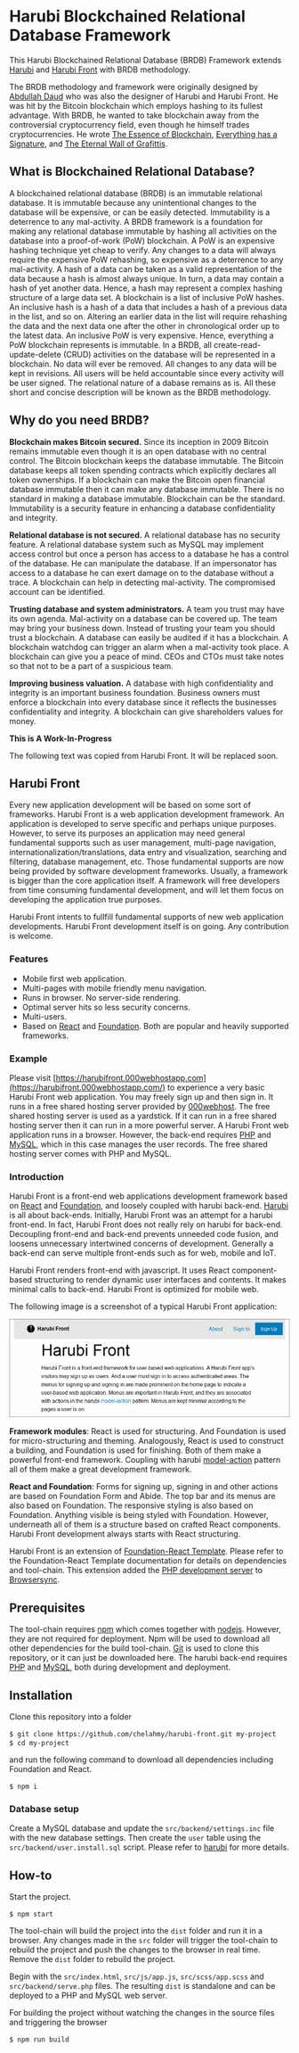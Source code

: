 # Harubi Blockchained Relational Database Framework
This Harubi Blockchained Relational Database (BRDB) Framework extends [Harubi](https://github.com/chelahmy/harubi) and [Harubi Front](https://github.com/chelahmy/harubi-front) with BRDB methodology.

The BRDB methodology and framework were originally designed by [Abdullah Daud](https://github.com/chelahmy) who was also the designer of Harubi and Harubi Front. He was hit by the Bitcoin blockchain which employs hashing to its fullest advantage. With BRDB, he wanted to take blockchain away from the controversial cryptocurrency field, even though he himself trades cryptocurrencies. He wrote [The Essence of Blockchain](https://chelahmy.blogspot.com/2020/03/the-essence-of-blockchain.html), [Everything has a Signature](https://chelahmy.blogspot.com/2020/03/everything-has-signature.html), and [The Eternal Wall of Grafittis](https://chelahmy.blogspot.com/2020/02/the-eternal-wall-of-grafittis.html).

## What is Blockchained Relational Database?
A blockchained relational database (BRDB) is an immutable relational database. It is immutable because any unintentional changes to the database will be expensive, or can be easily detected. Immutability is a deterrence to any mal-activity. A BRDB framework is a foundation for making any relational database immutable by hashing all activities on the database into a proof-of-work (PoW) blockchain. A PoW is an expensive hashing technique yet cheap to verify. Any changes to a data will always require the expensive PoW rehashing, so expensive as a deterrence to any mal-activity. A hash of a data can be taken as a valid representation of the data because a hash is almost always unique. In turn, a data may contain a hash of yet another data. Hence, a hash may represent a complex hashing structure of a large data set. A blockchain is a list of inclusive PoW hashes. An inclusive hash is a hash of a data that includes a hash of a previous data in the list, and so on. Altering an earlier data in the list will require rehashing the data and the next data one after the other in chronological order up to the latest data. An inclusive PoW is very expensive. Hence, everything a PoW blockchain represents is immutable. In a BRDB, all create-read-update-delete (CRUD) activities on the database will be represented in a blockchain. No data will ever be removed. All changes to any data will be kept in revisions. All users will be held accountable since every activity will be user signed. The relational nature of a dabase remains as is. All these short and concise description will be known as the BRDB methodology.

## Why do you need BRDB?
**Blockchain makes Bitcoin secured.** Since its inception in 2009 Bitcoin remains immutable even though it is an open database with no central control. The Bitcoin blockchain keeps the database immutable. The Bitcoin database keeps all token spending contracts which explicitly declares all token ownerships. If a blockchain can make the Bitcoin open financial database immutable then it can make any database immutable. There is no standard in making a database immutable. Blockchain can be the standard. Immutability is a security feature in enhancing a database confidentiality and integrity.

**Relational database is not secured.** A relational database has no security feature. A relational database system such as MySQL may implement access control but once a person has access to a database he has a control of the database. He can manipulate the database. If an impersonator has access to a database he can exert damage on to the database without a trace. A blockchain can help in detecting mal-activity. The compromised account can be identified.

**Trusting database and system administrators.** A team you trust may have its own agenda. Mal-activity on a database can be covered up. The team may bring your business down. Instead of trusting your team you should trust a blockchain. A database can easily be audited if it has a blockchain. A blockchain watchdog can trigger an alarm when a mal-activity took place. A blockchain can give you a peace of mind. CEOs and CTOs must take notes so that not to be a part of a suspicious team.

**Improving business valuation.** A database with high confidentiality and integrity is an important business foundation. Business owners must enforce a blockchain into every database since it reflects the businesses confidentiality and integrity. A blockchain can give shareholders values for money.

**This is A Work-In-Progress**

The following text was copied from Harubi Front. It will be replaced soon.

## Harubi Front
Every new application development will be based on some sort of frameworks. Harubi Front is a web application development framework. An application is developed to serve specific and perhaps unique purposes. However, to serve its purposes an application may need general fundamental supports such as user management, multi-page navigation, internationalization/translations, data entry and visualization, searching and filtering, database management, etc. Those fundamental supports are now being provided by software development frameworks. Usually, a framework is bigger than the core application itself. A framework will free developers from time consuming fundamental development, and will let them focus on developing the application true purposes. 

Harubi Front intents to fullfill fundamental supports of new web application developments. Harubi Front development itself is on going. Any contribution is welcome.

### Features
- Mobile first web application.
- Multi-pages with mobile friendly menu navigation.
- Runs in browser. No server-side rendering.
- Optimal server hits so less security concerns.
- Multi-users.
- Based on [React](https://reactjs.org) and [Foundation](https://foundation.zurb.com). Both are popular and heavily supported frameworks.

### Example

Please visit [https://harubifront.000webhostapp.com](https://harubifront.000webhostapp.com/) to experience a very basic Harubi Front web application. You may freely sign up and then sign in. It runs in a free shared hosting server provided by [000webhost](https://www.000webhost.com/). The free shared hosting server is used as a yardstick. If it can run in a free shared hosting server then it can run in a more powerful server. A Harubi Front web application runs in a browser. However, the back-end requires [PHP](https://www.php.net/) and [MySQL](https://www.mysql.com/), which in this case manages the user records. The free shared hosting server comes with PHP and MySQL.

### Introduction
Harubi Front is a front-end web applications development framework based on [React](https://reactjs.org) and [Foundation](https://foundation.zurb.com), and loosely coupled with harubi back-end. [Harubi](https://github.com/chelahmy/harubi) is all about back-ends. Initially, Harubi Front was an attempt for a harubi front-end. In fact, Harubi Front does not really rely on harubi for back-end. Decoupling front-end and back-end prevents unneeded code fusion, and loosens unnecessary intertwined concerns of development. Generally a back-end can serve multiple front-ends such as for web, mobile and IoT.

Harubi Front renders front-end with javascript. It uses React component-based structuring to render dynamic user interfaces and contents. It makes minimal calls to back-end. Harubi Front is optimized for mobile web.

The following image is a screenshot of a typical Harubi Front application:

![A Harubi Front application](docs/harubi-front-home.png)

**Framework modules**: React is used for structuring. And Foundation is used for micro-structuring and theming. Analogously, React is used to construct a building, and Foundation is used for finishing. Both of them make a powerful front-end framework. Coupling with harubi [model-action](https://github.com/chelahmy/harubi/tree/master/templates/models) pattern all of them make a great development framework.

**React and Foundation**: Forms for signing up, signing in and other actions are based on Foundation Form and Abide. The top bar and its menus are also based on Foundation. The responsive styling is also based on Foundation. Anything visible is being styled with Foundation. However, underneath all of them is a structure based on crafted React components. Harubi Front development always starts with React structuring.

Harubi Front is an extension of [Foundation-React Template](https://github.com/chelahmy/foundation-react-template). Please refer to the Foundation-React Template documentation for details on dependencies and tool-chain. This extension added the [PHP development server](https://www.php.net/manual/en/features.commandline.webserver.php) to [Browsersync](https://browsersync.io/).

## Prerequisites
The tool-chain requires [npm](https://www.npmjs.com/) which comes together with [nodejs](https://nodejs.org/en/). However, they are not required for deployment. Npm will be used to download all other dependencies for the build tool-chain. [Git](https://git-scm.com/) is used to clone this repository, or it can just be downloaded here. The harubi back-end requires [PHP](https://www.php.net/) and [MySQL](https://www.mysql.com/), both during development and deployment. 

## Installation
Clone this repository into a folder
```
$ git clone https://github.com/chelahmy/harubi-front.git my-project
$ cd my-project
```
and run the following command to download all dependencies including Foundation and React.
```
$ npm i
```

### Database setup
Create a MySQL database and update the `src/backend/settings.inc` file with the new database settings. Then create the `user` table using the `src/backend/user.install.sql` script. Please refer to [harubi](https://github.com/chelahmy/harubi) for more details.

## How-to
Start the project.
```
$ npm start
```
The tool-chain will build the project into the `dist` folder and run it in a browser. Any changes made in the `src` folder will trigger the tool-chain to rebuild the project and push the changes to the browser in real time. Remove the `dist` folder to rebuild the project.

Begin with the `src/index.html`, `src/js/app.js`, `src/scss/app.scss` and `src/backend/serve.php` files. The resulting `dist` is standalone and can be deployed to a PHP and MySQL web server.

For building the project without watching the changes in the source files and triggering the browser
```
$ npm run build
```

